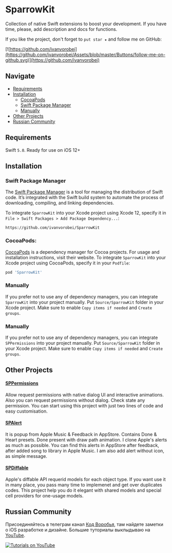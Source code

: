 # SparrowKit
Collection of native Swift extensions to boost your development.
If you have time, please, add description and docs for functions.

If you like the project, don't forget to `put star ★` and follow me on GitHub:

[![https://github.com/ivanvorobei](https://github.com/ivanvorobei/Assets/blob/master/Buttons/follow-me-on-github.svg)](https://github.com/ivanvorobei)

## Navigate

- [Requirements](#requirements)
- [Installation](#installation)
    - [CocoaPods](#cocoapods)
    - [Swift Package Manager](#swift-package-manager)
    - [Manually](#manually)
- [Other Projects](#other-projects)
- [Russian Community](#russian-community)

## Requirements

Swift `5.0`. Ready for use on iOS 12+

## Installation

### Swift Package Manager

The [Swift Package Manager](https://swift.org/package-manager/) is a tool for managing the distribution of Swift code. It’s integrated with the Swift build system to automate the process of downloading, compiling, and linking dependencies.

To integrate `SparrowKit` into your Xcode project using Xcode 12, specify it in `File > Swift Packages > Add Package Dependency...`:

```ogdl
https://github.com/ivanvorobei/SparrowKit
```

### CocoaPods:

[CocoaPods](https://cocoapods.org) is a dependency manager for Cocoa projects. For usage and installation instructions, visit their website. To integrate `SparrowKit` into your Xcode project using CocoaPods, specify it in your `Podfile`:

```ruby
pod 'SparrowKit'
```

### Manually

If you prefer not to use any of dependency managers, you can integrate `SparrowKit` into your project manually. Put `Source/SparrowKit` folder in your Xcode project. Make sure to enable `Copy items if needed` and `Create groups`.

### Manually

If you prefer not to use any of dependency managers, you can integrate `SPPermissions` into your project manually. Put `Source/SparrowKit` folder in your Xcode project. Make sure to enable `Copy items if needed` and `Create groups`.

## Other Projects

#### [SPPermissions](https://github.com/ivanvorobei/SPPermissions)
Allow request permissions with native dialog UI and interactive animations. Also you can request permissions without dialog. Check state any permission. You can start using this project with just two lines of code and easy customisation.

#### [SPAlert](https://github.com/ivanvorobei/SPAlert)
It is popup from Apple Music & Feedback in AppStore. Contains Done & Heart presets. Done present with draw path animation. I clone Apple's alerts as much as possible.
You can find this alerts in AppStore after feedback, after added song to library in Apple Music. I am also add alert without icon, as simple message.

#### [SPDiffable](https://github.com/ivanvorobei/SPDiffable)
Apple's diffable API requerid models for each object type. If you want use it in many place, you pass many time to implemenet and get over duplicates codes. This project help you do it elegant with shared models and special cell providers for one-usage models.

## Russian Community

Присоединяйтесь в телеграм канал [Код Воробья](https://sparrowcode.by/telegram), там найдете заметки о iOS разработке и дизайне.
Большие туториалы выклыдываю на [YouTube](https://sparrowcode.by/youtube).

[![Tutorials on YouTube](https://github.com/ivanvorobei/Assets/blob/master/Russian%20Community/youtube-preview.jpg)](https://sparrowcode.by/youtube)
